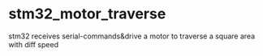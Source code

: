 # stm32_motor_traverse
stm32 receives serial-commands&amp;drive a motor to traverse a square area with diff speed
